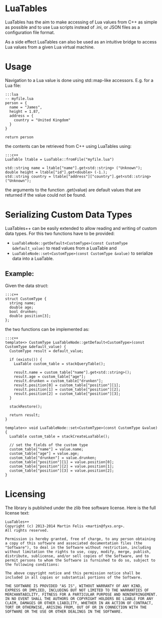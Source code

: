 # LuaTables

LuaTables has the aim to make accessing of Lua values from C++ as simple as
possible and to use Lua scripts instead of .ini, or JSON files as a
configuration file format.

As a side effect LuaTables can also be used as an intuitive bridge to
access Lua values from a given Lua virtual machine.

# Usage

Navigation to a Lua value is done using std::map-like accessors. E.g. for a
Lua file:

    :::lua
    -- myfile.lua
    person = {
      name = "James",
      height = 1.87,
      address = {
        country = "United Kingdom"
      }
    }

    return person

the contents can be retrieved from C++ using LuaTables using:

    :::c++
    LuaTable ltable = LuaTable::fromFile("myfile.lua")

    std::string name = ltable["name"].get<std::string> ("Unknown");
    double height = ltable["id"].get<double> (-1.);
    std::string country = ltable["address"]["country"].get<std::string> ("Unknown");

the arguments to the function .get<type>(value) are default values that are
returned if the value could not be found.

# Serializing Custom Data Types

LuaTables++ can be easily extended to allow reading and writing of custom
data types. For this two functions have to be provided:

* ```LuaTableNode::getDefault<CustomType>(const CustomType &default_value)```
to read values from a LuaTable and 
* ```LuaTableNode::set<CustomType>(const CustomType &value)``` to serialize data into a LuaTable.

## Example:

Given the data struct:

    :::c++
    struct CustomType {
      string name;
      double age;
      bool drunken;
      double position[3];
    };

the two functions can be implemented as:

    :::c++
    template<> CustomType LuaTableNode::getDefault<CustomType>(const CustomType &default_value) {
      CustomType result = default_value;
    
      if (exists()) {
        LuaTable custom_table = stackQueryTable();
        
        result.name = custom_table["name"].get<std::string>();
        result.age = custom_table["age"];
        result.drunken = custom_table["drunken"];
        result.position[0] = custom_table["position"][1];
        result.position[1] = custom_table["position"][2];
        result.position[2] = custom_table["position"][3];
      }
    
      stackRestore();
    
      return result;
    }
    
    template<> void LuaTableNode::set<CustomType>(const CustomType &value) {
      LuaTable custom_table = stackCreateLuaTable();
    
      // set the fields of the custom type
      custom_table["name"] = value.name;
      custom_table["age"] = value.age;
      custom_table["drunken"] = value.drunken;
      custom_table["position"][1] = value.position[0];
      custom_table["position"][2] = value.position[1];
      custom_table["position"][3] = value.position[2];
    }

# Licensing

The library is published under the zlib free software license. Here is the
full license text:

    LuaTables++
    Copyright (c) 2013-2014 Martin Felis <martin@fyxs.org>.
    All rights reserved.
    
    Permission is hereby granted, free of charge, to any person obtaining
    a copy of this software and associated documentation files (the
    "Software"), to deal in the Software without restriction, including
    without limitation the rights to use, copy, modify, merge, publish,
    distribute, sublicense, and/or sell copies of the Software, and to
    permit persons to whom the Software is furnished to do so, subject to
    the following conditions:
    
    The above copyright notice and this permission notice shall be
    included in all copies or substantial portions of the Software.
    
    THE SOFTWARE IS PROVIDED "AS IS", WITHOUT WARRANTY OF ANY KIND,
    EXPRESS OR IMPLIED, INCLUDING BUT NOT LIMITED TO THE WARRANTIES OF
    MERCHANTABILITY, FITNESS FOR A PARTICULAR PURPOSE AND NONINFRINGEMENT.
    IN NO EVENT SHALL THE AUTHORS OR COPYRIGHT HOLDERS BE LIABLE FOR ANY
    CLAIM, DAMAGES OR OTHER LIABILITY, WHETHER IN AN ACTION OF CONTRACT,
    TORT OR OTHERWISE, ARISING FROM, OUT OF OR IN CONNECTION WITH THE
    SOFTWARE OR THE USE OR OTHER DEALINGS IN THE SOFTWARE.
